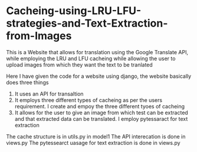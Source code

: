 # Cacheing-using-LRU-LFU-strategies-and-Text-Extraction-from-Images
This is a Website that allows for translation using the Google Translate API, while employing the LRU and LFU cacheing while allowing the user to upload images from which they want the text to be tranlated

Here I have given the code for a website using django, the website basically does three things
1) It uses an API for transaltion
2) It employs three different types of cacheing as per the users requirement. I create and empoy the three different tyoes of cacheing
3) It allows for the user to give an image from which test can be extracted and that extracted data can be translated. I employ pytessaract for text extraction

The cache structure is in utils.py in model1 
The API interecation is done in views.py
The pytessearct uasage for text extraction is done in views.py
